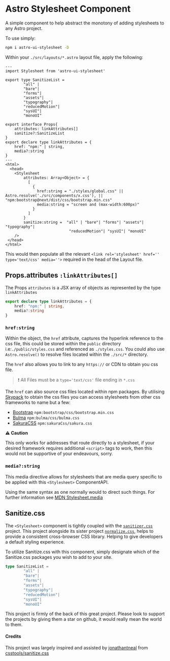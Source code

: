 # Astro Stylesheet Component

A simple component to help abstract the monotony of adding stylesheets to any Astro project.

To use simply:

```bash
npm i astro-ui-stylesheet -D
```

Within your `./src/layouts/*.astro` layout file, apply the following:

```astro
---
import Stylesheet from 'astro-ui-stylesheet'

export type SanitizeList =
        "all" |
        "bare"|
        "forms"|
        "assets"|
        "typography"|
        "reducedMotion"|
        "sysUI"|
        "monoUI"
    
export interface Props{
    attributes: linkAttributes[]
    sanitize?:SanitizeList
}
export declare type linkAttributes = {
    href: "npm:" | string,
    media?:string
}
---
<html>
  <head>
    <Stylesheet 
        attributes: Array<Object> = {
          [
            {
              href:string = "./styles/global.css" || Astro.resolve('./src/components/x.css'), || "npm:bootstrap@next/dist/css/bootstrap.min.css"
              media:string = "screen and (max-width:600px)"
            }
          ]
        }
        sanitize:string =  "all" | "bare"| "forms"| "assets"| "typography"|
                            "reducedMotion"| "sysUI"| "monoUI"
    />
 </head>
</html>

```

This would then populate all the relevant `<link rel='stylesheet' href='' type='text/css' media=''>` required in the head of the Layout file.

## Props.attributes `:linkAttributes[]`

The Props `attributes` is a JSX array of objects as represented by the type `linkAttributes`

```ts
export declare type linkAttributes = {
    href: "npm:" | string,
    media?:string
}
```

### `href:string`

Within the object, the `href` attribute, captures the hyperlink reference to the css file, this could be stored within the `public` directory i.e:`./public/styles.css` and referenced as `./styles.css`. You could also use `Astro.resolve()` to resolve files located within the `./src/*` directory.

The `href` also allows you to link to any `https://` or CDN to obtain you css file.

> ❗ All Files must be a `type='text/css'` file ending in `*.css`

The `href` can also source css files located within npm packages. By utilising [Skypack](https://www.skypack.dev/) to obtain the css files you can access stylesheets from other css frameworks to name but a few:

- [Bootstrap](https://www.skypack.dev/view/bootstrap) `npm:bootstrap/css/bootstrap.min.css`
- [Bulma](https://www.skypack.dev/view/bulma) `npm:bulma/css/bulma.css`
- [SakuraCSS](https://www.skypack.dev/view/sakura.css) `npm:sakuraCss/sakura.css`

**⚠️ Caution**

This only works for addresses that route directly to a stylesheet, if your desired framework requires additional `<script>` tags to work, then this would not be supportive of your endeavours, sorry.

### `media?:string`

This media directive allows for stylesheets that are media query specific to be applied with this `<Stylesheet>` ComponentAPI. 

Using the same syntax as one normally would to direct such things. For further information see [MDN Stylesheet.media](https://developer.mozilla.org/en-US/docs/Web/API/StyleSheet/media)

## Sanitize.css

The `<Stylesheet>` component is tightly coupled with the [`sanitizer.css`](https://csstools.github.io/sanitize.css/) project. This project alongside its sister project [`normalize.css`](https://github.com/csstools/normalize.css), helps to provide a consistent cross-browser CSS library. Helping to give developers a default styling experience.

To utilize Sanitize.css with this component, simply designate which of the Sanitize.css packages you wish to add to your site.

```ts
type SanitizeList =
        "all" |
        "bare"|
        "forms"|
        "assets"|
        "typography"|
        "reducedMotion"|
        "sysUI"|
        "monoUI"

```

This project is firmly of the back of this great project. Please look to support the projects by giving them a star on github, it would really mean the world to them.

#### Credits

This project was largely inspired and assisted by [jonathantneal](https://github.com/jonathantneal) from [csstools/sanitize.css](https://github.com/csstools/sanitize.css)